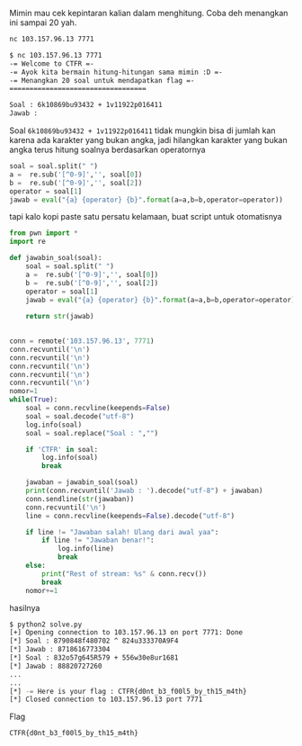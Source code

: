 Mimin mau cek kepintaran kalian dalam menghitung. Coba deh menangkan ini sampai 20 yah.

```bash 
nc 103.157.96.13 7771
```

```bash
$ nc 103.157.96.13 7771
-= Welcome to CTFR =-
-= Ayok kita bermain hitung-hitungan sama mimin :D =-
-= Menangkan 20 soal untuk mendapatkan flag =-
==================================

Soal : 6k10869bu93432 + 1v11922p016411 
Jawab :
```

Soal `6k10869bu93432 + 1v11922p016411` tidak mungkin bisa di jumlah kan karena ada karakter yang bukan angka, jadi hilangkan karakter yang bukan angka terus hitung soalnya berdasarkan operatornya

```python
soal = soal.split(" ")
a =  re.sub('[^0-9]','', soal[0])
b =  re.sub('[^0-9]','', soal[2])
operator = soal[1]
jawab = eval("{a} {operator} {b}".format(a=a,b=b,operator=operator))
```

tapi kalo kopi paste satu persatu kelamaan, buat script untuk otomatisnya

```python
from pwn import *
import re

def jawabin_soal(soal):
    soal = soal.split(" ")
    a =  re.sub('[^0-9]','', soal[0])
    b =  re.sub('[^0-9]','', soal[2])
    operator = soal[1]
    jawab = eval("{a} {operator} {b}".format(a=a,b=b,operator=operator))
    
    return str(jawab)

   
conn = remote('103.157.96.13', 7771)
conn.recvuntil('\n')
conn.recvuntil('\n')
conn.recvuntil('\n')
conn.recvuntil('\n')
conn.recvuntil('\n')
nomor=1
while(True):
    soal = conn.recvline(keepends=False)
    soal = soal.decode("utf-8")
    log.info(soal)
    soal = soal.replace("Soal : ","")

    if 'CTFR' in soal:
        log.info(soal)
        break

    jawaban = jawabin_soal(soal)
    print(conn.recvuntil('Jawab : ').decode("utf-8") + jawaban)
    conn.sendline(str(jawaban))
    conn.recvuntil('\n')
    line = conn.recvline(keepends=False).decode("utf-8")

    if line != "Jawaban salah! Ulang dari awal yaa":
        if line != "Jawaban benar!":
            log.info(line)
            break
    else:
        print("Rest of stream: %s" & conn.recv())
        break
    nomor+=1
```

hasilnya

```bash
$ python2 solve.py
[+] Opening connection to 103.157.96.13 on port 7771: Done
[*] Soal : 8790848f480702 ^ 824u333370A9F4 
[*] Jawab : 8718616773304
[*] Soal : 832o57g645R579 + 556w30e8ur1681 
[*] Jawab : 88820727260
...
...
[*] -= Here is your flag : CTFR{d0nt_b3_f00l5_by_th15_m4th}
[*] Closed connection to 103.157.96.13 port 7771
```

Flag

```
CTFR{d0nt_b3_f00l5_by_th15_m4th}
```
